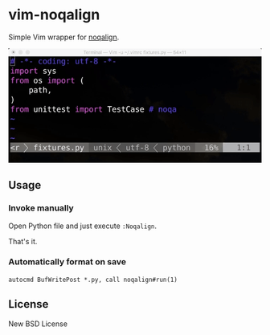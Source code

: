 # vim-noqalign

Simple Vim wrapper for [noqalign](https://github.com/AriyaISIHARA/noqalign).

![Asynchronous format](./assets/vim-noqalign.gif)

## Usage

### Invoke manually

Open Python file and just execute `:Noqalign`.

That's it.

### Automatically format on save

```viml
autocmd BufWritePost *.py, call noqalign#run(1)
```

## License

New BSD License
